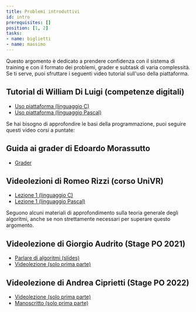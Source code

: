 ```yaml
---
title: Problemi introduttivi
id: intro
prerequisites: []
position: [1, 2]
tasks:
- name: biglietti
- name: massimo
---
```


Questo argomento è dedicato a prendere confidenza con il sistema di training e con il formato dei problemi, grader e subtask di varia complessità. Se ti serve, puoi sfruttare i seguenti video tutorial sull'uso della piattaforma.

## Tutorial di William Di Luigi (competenze digitali)

- [Uso piattaforma (linguaggio C)](https://youtu.be/YAmpEiGJFVs)
- [Uso piattaforma (linguaggio Pascal)](https://youtu.be/S954uarh-z0)

Se hai bisogno di approfondire le basi della programmazione, puoi seguire questi video corsi a puntate:

## Guida ai grader di Edoardo Morassutto

- [Grader](https://wiki.olinfo.it/it/Guide/grader)

## Videolezioni di Romeo Rizzi (corso UniVR)

- [Lezione 1 (linguaggio C)](https://youtu.be/QW7A7efKzoY)
- [Lezione 1 (linguaggio Pascal)](https://youtu.be/DYy2IbteC2U)

Seguono alcuni materiali di approfondimento sulla teoria generale degli algoritmi, anche se non strettamente necessari per superare questo argomento.

## Videolezione di Giorgio Audrito (Stage PO 2021)

- [Parlare di algoritmi (slides)](https://wiki.olinfo.it/2021/parlare_di_algoritmi.pdf)
- [Videolezione (solo prima parte)](https://youtu.be/8sr5Of-Bb1s)

## Videolezione di Andrea Ciprietti (Stage PO 2022)

- [Videolezione (solo prima parte)](https://youtu.be/OWfg-uqAgeQ)
- [Manoscritto (solo prima parte)](https://wiki.olinfo.it/2022/lezione_1_-_algoritmica.pdf)
